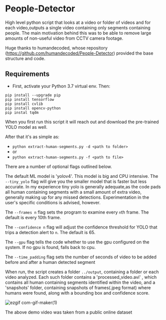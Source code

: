 # People-Detector
High level python script that looks at a video or folder of videos and for each video,outputs a single video containing only segments containing people. The main motivation behind this was to be able to remove large amounts of non-useful video from CCTV camera footage.

Huge thanks to humandecoded, whose repository (https://github.com/humandecoded/People-Detector) provided the base structure and code.

## Requirements 
* First, activate your Python 3.7 virtual env.  Then:
```
pip install --upgrade pip
pip install tensorflow
pip install cvlib
pip install opencv-python
pip instal tqdm
```

When you first run this script it will reach out and download the pre-trained YOLO model as well.

After that it's as simple as:
* `python extract-human-segments.py -d <path to folder>`
* or
* `python extract-human-segments.py -f <path to file>`

There are a number of optional flags outlined below.

The default ML model is 'yolov4'. This model is big and CPU intensive. The `--tiny_yolo` flag will give you the smaller model that is faster but less accurate.
In my experience tiny yolo is generally adequate,as the code pads all human containing segments with a small amount of extra video, generally making up for any missed detections. Experimentation in the user's specific conditions is advised, however.


The `--frames n`  flag sets the program to examine every `n`th frame. The default is every 10th frame.

The `--confidence n`  flag will adjust the confidence threshold for YOLO that trips a detection alert to `n`. The default is 65.

The `--gpu` flag tells the code whether to use the gpu configured on the system. If no gpu is found, falls back to cpu.

The `--time_padding` flag sets the number of seconds of video to be added before and after a human detected segment



When run, the script creates a folder `../output`, containing a folder or each video analyzed. Each such folder contains a 'processed_video.avi' , which  contains all human containing segments identified within the video, and a 'snapshots' folder, containing snapshots of frames(.jpeg format) where humans were found, along with a bounding box and confidence score. 






![ezgif com-gif-maker(1)](https://user-images.githubusercontent.com/29563101/117713270-11e01700-b1f3-11eb-9572-c1ec582666d3.gif)


 
The above demo video was taken from a public online dataset




